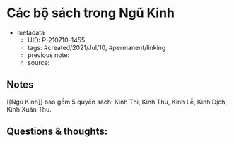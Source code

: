 ---
---

# Các bộ sách trong Ngũ Kinh

- metadata
	- UID: P-210710-1455
	- tags: #created/2021/Jul/10, #permanent/linking
	- previous note: 
	- source: 

## Notes
[[Ngũ Kinh]] bao gồm 5 quyển sách:  Kinh Thi, Kinh Thư, Kinh Lễ, Kinh Dịch, Kinh Xuân Thu.

## Questions & thoughts:

